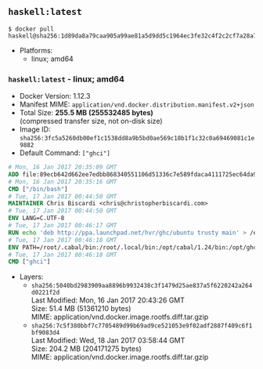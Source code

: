 ## `haskell:latest`

```console
$ docker pull haskell@sha256:1d89da8a79caa905a99ae81a5d9dd5c1964ec3fe32c4f2c2cf7a28a7c433ece7
```

-	Platforms:
	-	linux; amd64

### `haskell:latest` - linux; amd64

-	Docker Version: 1.12.3
-	Manifest MIME: `application/vnd.docker.distribution.manifest.v2+json`
-	Total Size: **255.5 MB (255532485 bytes)**  
	(compressed transfer size, not on-disk size)
-	Image ID: `sha256:3fc5a5260db00ef1c1538dd8a9b5bd0ae569c18b1f1c32c0a69469081c1e9882`
-	Default Command: `["ghci"]`

```dockerfile
# Mon, 16 Jan 2017 20:35:09 GMT
ADD file:89ecb642d662ee7edbb868340551106d51336c7e589fdaca4111725ec64da957 in / 
# Mon, 16 Jan 2017 20:35:16 GMT
CMD ["/bin/bash"]
# Tue, 17 Jan 2017 00:44:50 GMT
MAINTAINER Chris Biscardi <chris@christopherbiscardi.com>
# Tue, 17 Jan 2017 00:44:50 GMT
ENV LANG=C.UTF-8
# Tue, 17 Jan 2017 00:46:17 GMT
RUN echo 'deb http://ppa.launchpad.net/hvr/ghc/ubuntu trusty main' > /etc/apt/sources.list.d/ghc.list &&     echo 'deb http://download.fpcomplete.com/debian/jessie stable main'| tee /etc/apt/sources.list.d/fpco.list &&     apt-key adv --keyserver keyserver.ubuntu.com --recv-keys F6F88286 &&     apt-key adv --keyserver keyserver.ubuntu.com --recv-keys C5705533DA4F78D8664B5DC0575159689BEFB442 &&     apt-get update &&     apt-get install -y --no-install-recommends cabal-install-1.24 ghc-8.0.1 happy-1.19.5 alex-3.1.7             stack zlib1g-dev libtinfo-dev libsqlite3-0 libsqlite3-dev ca-certificates g++ git &&     rm -rf /var/lib/apt/lists/*
# Tue, 17 Jan 2017 00:46:18 GMT
ENV PATH=/root/.cabal/bin:/root/.local/bin:/opt/cabal/1.24/bin:/opt/ghc/8.0.1/bin:/opt/happy/1.19.5/bin:/opt/alex/3.1.7/bin:/usr/local/sbin:/usr/local/bin:/usr/sbin:/usr/bin:/sbin:/bin
# Tue, 17 Jan 2017 00:46:18 GMT
CMD ["ghci"]
```

-	Layers:
	-	`sha256:5040bd2983909aa8896b9932438c3f1479d25ae837a5f6220242a264d0221f2d`  
		Last Modified: Mon, 16 Jan 2017 20:43:26 GMT  
		Size: 51.4 MB (51361210 bytes)  
		MIME: application/vnd.docker.image.rootfs.diff.tar.gzip
	-	`sha256:7c5f380bbf7c7705489d99b69ad9ce521053e9f02adf2887f409c6f1bf9083d4`  
		Last Modified: Wed, 18 Jan 2017 03:58:44 GMT  
		Size: 204.2 MB (204171275 bytes)  
		MIME: application/vnd.docker.image.rootfs.diff.tar.gzip
